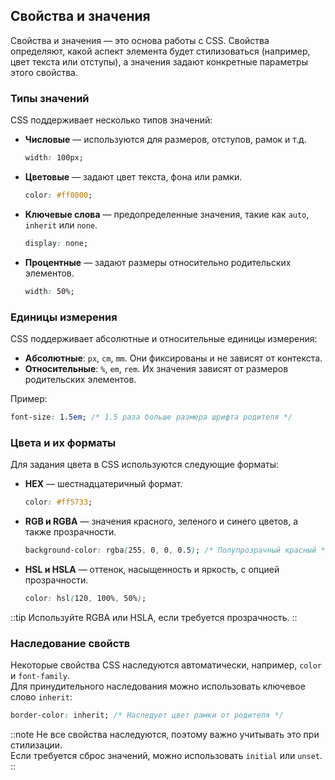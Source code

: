 ## Свойства и значения

Свойства и значения — это основа работы с CSS. Свойства определяют, какой аспект элемента будет стилизоваться (например, цвет текста или отступы), а значения задают конкретные параметры этого свойства.

### Типы значений

CSS поддерживает несколько типов значений:

- **Числовые** — используются для размеров, отступов, рамок и т.д.
  ```css
  width: 100px;
  ```
- **Цветовые** — задают цвет текста, фона или рамки.
  ```css
  color: #ff0000;
  ```
- **Ключевые слова** — предопределенные значения, такие как `auto`, `inherit` или `none`.
  ```css
  display: none;
  ```
- **Процентные** — задают размеры относительно родительских элементов.
  ```css
  width: 50%;
  ```

### Единицы измерения

CSS поддерживает абсолютные и относительные единицы измерения:

- **Абсолютные**: `px`, `cm`, `mm`. Они фиксированы и не зависят от контекста.
- **Относительные**: `%`, `em`, `rem`. Их значения зависят от размеров родительских элементов.

Пример:

```css
font-size: 1.5em; /* 1.5 раза больше размера шрифта родителя */
```

### Цвета и их форматы

Для задания цвета в CSS используются следующие форматы:

- **HEX** — шестнадцатеричный формат.
  ```css
  color: #ff5733;
  ```
- **RGB и RGBA** — значения красного, зеленого и синего цветов, а также прозрачности.
  ```css
  background-color: rgba(255, 0, 0, 0.5); /* Полупрозрачный красный */
  ```
- **HSL и HSLA** — оттенок, насыщенность и яркость, с опцией прозрачности.
  ```css
  color: hsl(120, 100%, 50%);
  ```

::tip
Используйте RGBA или HSLA, если требуется прозрачность.
::

### Наследование свойств

Некоторые свойства CSS наследуются автоматически, например, `color` и `font-family`.  
Для принудительного наследования можно использовать ключевое слово `inherit`:

```css
border-color: inherit; /* Наследует цвет рамки от родителя */
```

::note
Не все свойства наследуются, поэтому важно учитывать это при стилизации.  
Если требуется сброс значений, можно использовать `initial` или `unset`.
::
